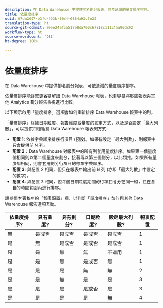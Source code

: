 ```yaml
---
description: 在 Data Warehouse 中提供排名劃分報表，可依遞減的量度順序排序。
title: 依量度排序
uuid: 07da2607-b3fd-463b-90d4-6884a93c7e25
translation-type: ht
source-git-commit: 99ee24efaa517e8da700c67818c111c4aa90dc02
workflow-type: ht
source-wordcount: '322'
ht-degree: 100%

---
```



# 依量度排序

在 Data Warehouse 中提供排名劃分報表，可依遞減的量度順序排序。

依量度排序能讓您更容易解讀 Data Warehouse 報表，也更容易將那些報表與其他 Analytics 劃分報告檢視進行比較。

以下顯示啟用「量度排序」選項會如何重新排序 Data Warehouse 報表中的列。

「量度排序」根據日期粒度、報告維度或量度的設定方式，以及是否設定「最大列數」，可以提供四種組織 Data Warehouse 報表的方式:

* **配置 1**: 依據字典順序排序行項目 (預設)。如果有設定「最大列數」，則報表中只會提供前 N 列。
* **配置 2**：Data Warehouse 對報表中的所有列套用量度排序。如果第一個量度值相同則以第二個量度來劃分，接著再以第三個劃分，以此類推。如果所有量度都相同，則會套用劃分行項目的標準字典順序。
* **配置 3**: 與配置 2 相同，但只在報表中輸出前 N 列 (亦即「最大列數」中設定的數字)。
* **配置 4**: 與配置 2 相同，但每個日期粒度期間的行項目會分在同一組，且在各自的時間範圍內進行排序。

請參閱本表格中的「報表配置」欄，以判斷「量度排序」如何與其他 Data Warehouse 報告選項互動。

| 依量度排序? | 具有量度? | 具有劃分? | 日期粒度? | 設定最大列數? | 報表配置 |
|---|---|---|---|---|---|
| 無 | 是或否 | 是或否 | 是或否 | 是或否 | 1 |
| 是 | 無 | 是或否 | 是或否 | 是或否 | 1 |
| 是 | 是 | 無 | 無 | 不適用 | 1 |
| 是 | 是 | 無 | 是或否 | 無 | 1 |
| 是 | 是 | 是 | 無 | 無 | 2 |
| 是 | 是 | 無 | 是 | 是 | 3 |
| 是 | 是 | 是 | 是或否 | 是 | 3 |
| 是 | 是 | 是 | 是 | 無 | 4 |

